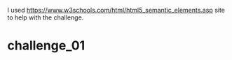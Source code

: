 I used https://www.w3schools.com/html/html5_semantic_elements.asp site to help with the challenge.
# challenge_01
